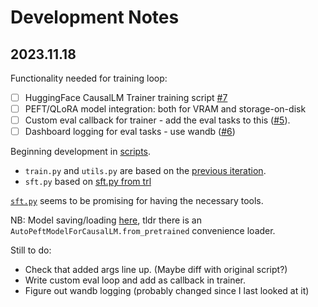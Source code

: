 # Development Notes

## 2023.11.18

Functionality needed for training loop:

- [ ] HuggingFace CausalLM Trainer training script [#7](https://github.com/muhark/llama-2-training/issues/7)
- [ ] PEFT/QLoRA model integration: both for VRAM and storage-on-disk
- [ ] Custom eval callback for trainer - add the eval tasks to this ([#5](https://github.com/muhark/llama-2-training/issues/5)).
- [ ] Dashboard logging for eval tasks - use wandb  ([#6](https://github.com/muhark/llama-2-training/issues/6))

Beginning development in [scripts](./scripts).

- `train.py` and `utils.py` are based on the [previous iteration](../02_dhs_workshop/).
- `sft.py` based on [sft.py from trl](https://github.com/huggingface/trl/blob/28bdb6a3736b09f8bad7961f16852d052c74ae04/examples/scripts/sft.py)

[`sft.py`](./scripts/sft.py) seems to be promising for having the necessary tools.

NB: Model saving/loading [here](https://huggingface.co/docs/peft/v0.6.2/en/quicktour#save-and-load-a-model), tldr there is an `AutoPeftModelForCausalLM.from_pretrained` convenience loader.


Still to do:

- Check that added args line up. (Maybe diff with original script?)
- Write custom eval loop and add as callback in trainer.
- Figure out wandb logging (probably changed since I last looked at it)

